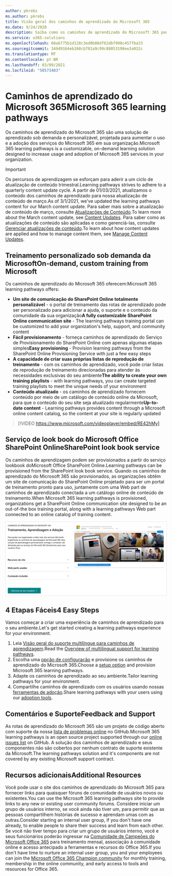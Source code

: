 ```yaml
---
author: pkrebs
ms.author: pkrebs
title: Visão geral dos caminhos de aprendizado do Microsoft 365
ms.date: 9/24/2020
description: Saiba como os caminhos de aprendizado do Microsoft 365 podem acelerar o uso e a adoção dos serviços do Microsoft 365 em sua organização. Os caminhos de aprendizado incluem uma Web part personalizada do SharePoint Online e um moderno site de treinamento em comunicações do SharePoint Online que é facilmente provisionado para o locatário do Microsoft 365.
ms.service: o365-solutions
ms.openlocfilehash: 60a6775b1d128c3ed0b88df62dbf990c457fba33
ms.sourcegitcommit: 349d9164eb268cb701a9c99c88053198ee3a032c
ms.translationtype: MT
ms.contentlocale: pt-BR
ms.lasthandoff: 03/09/2021
ms.locfileid: "50573403"
---
```

# <a name="microsoft-365-learning-pathways"></a><span data-ttu-id="0bf59-104">Caminhos de aprendizado do Microsoft 365</span><span class="sxs-lookup"><span data-stu-id="0bf59-104">Microsoft 365 learning pathways</span></span> 
<span data-ttu-id="0bf59-105">Os caminhos de aprendizado do Microsoft 365 são uma solução de aprendizado sob demanda e personalizável, projetada para aumentar o uso e a adoção dos serviços do Microsoft 365 em sua organização.</span><span class="sxs-lookup"><span data-stu-id="0bf59-105">Microsoft 365 learning pathways is a customizable, on-demand learning solution designed to increase usage and adoption of Microsoft 365 services in your organization.</span></span>    

> [!IMPORTANT]
> <span data-ttu-id="0bf59-106">Os percursos de aprendizagem se esforçam para aderir a um ciclo de atualização de conteúdo trimestral.</span><span class="sxs-lookup"><span data-stu-id="0bf59-106">Learning pathways strives to adhere to a quarterly content update cycle.</span></span> <span data-ttu-id="0bf59-107">A partir de 01/03/2021, atualizamos o conteúdo dos caminhos de aprendizado para nossa atualização de conteúdo de março.</span><span class="sxs-lookup"><span data-stu-id="0bf59-107">As of 3/1/2021, we've updated the learning pathways content for our March content update.</span></span> <span data-ttu-id="0bf59-108">Para saber mais sobre a atualização de conteúdo de março, consulte [Atualizações de Conteúdo](custom_contentupdates.md).</span><span class="sxs-lookup"><span data-stu-id="0bf59-108">To learn more about the March content update, see [Content Updates](custom_contentupdates.md).</span></span> <span data-ttu-id="0bf59-109">Para saber como as atualizações de conteúdo são aplicadas e como gerenciá-las, consulte [Gerenciar atualizações de conteúdo](custom_contentupdatesmanage.md).</span><span class="sxs-lookup"><span data-stu-id="0bf59-109">To learn about how content updates are applied and how to manage content them, see [Manage Content Updates](custom_contentupdatesmanage.md).</span></span>  

## <a name="on-demand-custom-training-from-microsoft"></a><span data-ttu-id="0bf59-110">Treinamento personalizado sob demanda da Microsoft</span><span class="sxs-lookup"><span data-stu-id="0bf59-110">On-demand, custom training from Microsoft</span></span>

<span data-ttu-id="0bf59-111">Os caminhos de aprendizado do Microsoft 365 oferecem:</span><span class="sxs-lookup"><span data-stu-id="0bf59-111">Microsoft 365 learning pathways offers:</span></span>

- <span data-ttu-id="0bf59-112">**Um site de comunicação do SharePoint Online totalmente personalizável** - o portal de treinamento das rotas de aprendizado pode ser personalizado para adicionar a ajuda, o suporte e o conteúdo da comunidade da sua organização</span><span class="sxs-lookup"><span data-stu-id="0bf59-112">**A fully customizable SharePoint Online communication site** - The learning pathways training portal can be customized to add your organization's help, support, and community content</span></span>
- <span data-ttu-id="0bf59-113">**Fácil provisionamento** - forneça caminhos de aprendizado do Serviço de Provisionamento do SharePoint Online com apenas algumas etapas simples</span><span class="sxs-lookup"><span data-stu-id="0bf59-113">**Easy provisioning** - Provision learning pathways from the SharePoint Online Provisioning Service with just a few easy steps</span></span>
- <span data-ttu-id="0bf59-114">**A capacidade de criar suas próprias listas de reprodução de treinamento** - com os caminhos de aprendizado, você pode criar listas de reprodução de treinamento direcionadas para atender às necessidades exclusivas do seu ambiente</span><span class="sxs-lookup"><span data-stu-id="0bf59-114">**The ability to create your own training playlists** - with learning pathways, you can create targeted training playlists to meet the unique needs of your environment</span></span>
- <span data-ttu-id="0bf59-115">**Conteúdo atualizado** - os caminhos de aprendizado fornecem conteúdo por meio de um catálogo de conteúdo online da Microsoft, para que o conteúdo do seu site seja atualizado regularmente</span><span class="sxs-lookup"><span data-stu-id="0bf59-115">**Up-to-date content** - Learning pathways provides content through a Microsoft online content catalog, so the content at your site is regularly updated</span></span>

> [!VIDEO https://www.microsoft.com/videoplayer/embed/RE42hMy]

## <a name="sharepoint-look-book-service"></a><span data-ttu-id="0bf59-116">Serviço de look book do Microsoft Office SharePoint Online</span><span class="sxs-lookup"><span data-stu-id="0bf59-116">SharePoint look book service</span></span>
<span data-ttu-id="0bf59-117">Os caminhos de aprendizagem podem ser provisionados a partir do serviço lookbook doMicrosoft Office SharePoint Online.</span><span class="sxs-lookup"><span data-stu-id="0bf59-117">Learning pathways can be provisioned from the SharePoint look book service.</span></span> <span data-ttu-id="0bf59-118">Quando os caminhos de aprendizado do Microsoft 365 são provisionados, as organizações obtêm um site de comunicação do SharePoint Online projetado para ser um portal de treinamento pronto para uso, juntamente com uma Web part de caminhos de aprendizado conectada a um catálogo online de conteúdo de treinamento.</span><span class="sxs-lookup"><span data-stu-id="0bf59-118">When Microsoft 365 learning pathways is provisioned, organizations get a SharePoint Online communication site designed to be an out-of-the box training portal, along with a learning pathways Web part connected to an online catalog of training content.</span></span> 

![Página de provisionamento de livro de aparência do Microsoft Office SharePoint Online](media/cg-provision.png)

## <a name="4-easy-steps"></a><span data-ttu-id="0bf59-120">4 Etapas Fáceis</span><span class="sxs-lookup"><span data-stu-id="0bf59-120">4 Easy Steps</span></span>
<span data-ttu-id="0bf59-121">Vamos começar a criar uma experiência de caminhos de aprendizado para o seu ambiente.</span><span class="sxs-lookup"><span data-stu-id="0bf59-121">Let's get started creating a learning pathways experience for your environment.</span></span>
1. <span data-ttu-id="0bf59-122">Leia [Visão geral do suporte multilíngue para caminhos de aprendizagem](custom_overview_ml.md).</span><span class="sxs-lookup"><span data-stu-id="0bf59-122">Read the [Overview of multilingual support for learning pathways](custom_overview_ml.md).</span></span> 
2. <span data-ttu-id="0bf59-123">Escolha uma [opção de configuração](custom_setupoptions.md) e provisione os caminhos de aprendizado do Microsoft 365.</span><span class="sxs-lookup"><span data-stu-id="0bf59-123">Choose a [setup option](custom_setupoptions.md) and provision Microsoft 365 learning pathways.</span></span>  
3. <span data-ttu-id="0bf59-124">Adapte os caminhos de aprendizado ao seu ambiente.</span><span class="sxs-lookup"><span data-stu-id="0bf59-124">Tailor learning pathways for your environment.</span></span>
4. <span data-ttu-id="0bf59-125">Compartilhe caminhos de aprendizado com os usuários usando nossas [ferramentas de adoção](driveadoption.md).</span><span class="sxs-lookup"><span data-stu-id="0bf59-125">Share learning pathways with your users using our [adoption tools](driveadoption.md).</span></span>

## <a name="feedback-and-support"></a><span data-ttu-id="0bf59-126">Comentários e Suporte</span><span class="sxs-lookup"><span data-stu-id="0bf59-126">Feedback and Support</span></span>

<span data-ttu-id="0bf59-127">As rotas de aprendizado do Microsoft 365 são um projeto de código aberto com suporte da nossa [lista de problemas online](https://aka.ms/CustomLearningHelp) no GitHub.</span><span class="sxs-lookup"><span data-stu-id="0bf59-127">Microsoft 365 learning pathways is an open source project supported through our [online issues list](https://aka.ms/CustomLearningHelp) on GitHub.</span></span> <span data-ttu-id="0bf59-128">A solução dos caminhos de aprendizado e seus componentes não são cobertos por nenhum contrato de suporte existente da Microsoft.</span><span class="sxs-lookup"><span data-stu-id="0bf59-128">The learning pathways solution and it's components are not covered by any existing Microsoft support contract.</span></span>  

## <a name="additional-resources"></a><span data-ttu-id="0bf59-129">Recursos adicionais</span><span class="sxs-lookup"><span data-stu-id="0bf59-129">Additional Resources</span></span>
<span data-ttu-id="0bf59-130">Você pode usar o site dos caminhos de aprendizado do Microsoft 365 para fornecer links para quaisquer fóruns de comunidade de usuários novos ou existentes.</span><span class="sxs-lookup"><span data-stu-id="0bf59-130">You can use the Microsoft 365 learning pathways site to provide links to any new or existing user community forums.</span></span> <span data-ttu-id="0bf59-131">Considere iniciar um grupo de usuários interno, se você ainda não tiver um, para permitir que as pessoas compartilhem histórias de sucesso e aprendam umas com as outras.</span><span class="sxs-lookup"><span data-stu-id="0bf59-131">Consider starting an internal user group, if you don't have one already, to enable people to share their success and learn from each other.</span></span>  <span data-ttu-id="0bf59-132">Se você não tiver tempo para criar um grupo de usuários interno, você e seus funcionários poderão ingressar na [Comunidade de Campeões do Microsoft Office 365](https://aka.ms/O365Champions) para treinamento mensal, associação à comunidade online e acesso antecipado a ferramentas e recursos do Office 365.</span><span class="sxs-lookup"><span data-stu-id="0bf59-132">If you don't have time to nurture an internal user group, you and your employees can join the [Microsoft Office 365 Champion community](https://aka.ms/O365Champions) for monthly training, membership in the online community, and early access to tools and resources for Office 365.</span></span>